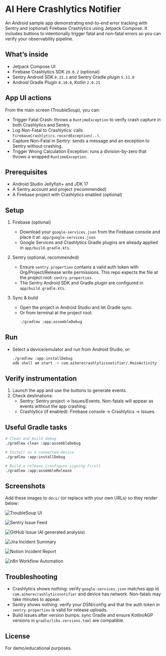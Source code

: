 # AI Here Crashlytics Notifier

An Android sample app demonstrating end-to-end error tracking with Sentry and (optional) Firebase Crashlytics using Jetpack Compose. It includes buttons to intentionally trigger fatal and non-fatal errors so you can verify your observability pipeline.

## What’s inside
- Jetpack Compose UI
- Firebase Crashlytics SDK `20.0.2` (optional)
- Sentry Android SDK `8.21.1` and Sentry Gradle plugin `5.11.0`
- Android Gradle Plugin `8.10.0`, Kotlin `2.0.21`

## App UI actions
From the main screen (TroubleSoup), you can:
- Trigger Fatal Crash: throws a `RuntimeException` to verify crash capture in both Crashlytics and Sentry.
- Log Non-Fatal to Crashlytics: calls `FirebaseCrashlytics.recordException(..)`.
- Capture Non-Fatal in Sentry: sends a message and an exception to Sentry without crashing.
- Trigger Wrong Calculation Exception: runs a division-by-zero that throws a wrapped `RuntimeException`.

## Prerequisites
- Android Studio Jellyfish+ and JDK 17
- A Sentry account and project (recommended)
- A Firebase project with Crashlytics enabled (optional)

## Setup
1) Firebase (optional)
   - Download your `google-services.json` from the Firebase console and place it at:
     `app/google-services.json`
   - Google Services and Crashlytics Gradle plugins are already applied in `app/build.gradle.kts`.

2) Sentry (optional, recommended)
   - Ensure `sentry.properties` contains a valid auth token with Org/Project/Release write permissions. This repo expects the file at the project root: `sentry.properties`.
   - The Sentry Android SDK and Gradle plugin are configured in `app/build.gradle.kts`.

3) Sync & build
   - Open the project in Android Studio and let Gradle sync.
   - Or from terminal at the project root:
     ```bash
     ./gradlew :app:assembleDebug
     ```

## Run
- Select a device/emulator and run from Android Studio, or:
  ```bash
  ./gradlew :app:installDebug
  adb shell am start -n com.aiherecrashlyticsnotifier/.MainActivity
  ```

## Verify instrumentation
1) Launch the app and use the buttons to generate events.
2) Check destinations:
   - Sentry: Sentry project → Issues/Events. Non-fatals will appear as events without the app crashing.
   - Crashlytics (if enabled): Firebase console → Crashlytics → Issues.


## Useful Gradle tasks
```bash
# Clean and build debug
./gradlew clean :app:assembleDebug

# Install on a connected device
./gradlew :app:installDebug

# Build a release (configure signing first)
./gradlew :app:assembleRelease
```

## Screenshots
Add these images to `docs/` (or replace with your own URLs) so they render below:

![TroubleSoup UI](docs/app-ui.png)

![Sentry Issue Feed](docs/sentry-issue.png)

![GitHub Issue (AI generated analysis)](docs/github-issue.png)

![Jira Incident Summary](docs/jira-incident.png)

![Notion Incident Report](docs/notion-incident.png)

![n8n Workflow Automation](docs/n8n-workflow.png)

## Troubleshooting
- Crashlytics shows nothing: verify `google-services.json` matches app id `com.aiherecrashlyticsnotifier` and device has network. Non-fatals may take minutes to appear.
- Sentry shows nothing: verify your DSN/config and that the auth token in `sentry.properties` is valid for release uploads.
- Build issues after version bumps: sync Gradle and ensure Kotlin/AGP versions in `gradle/libs.versions.toml` are compatible.

## License
For demo/educational purposes.


